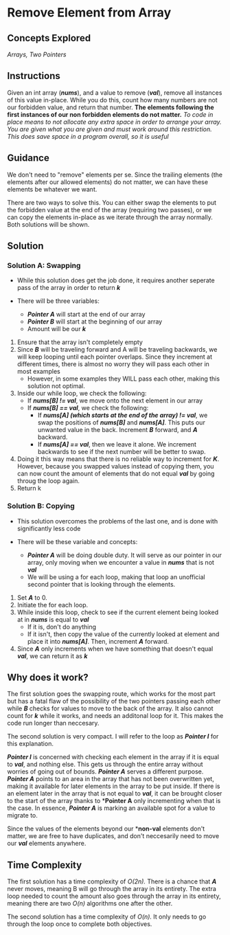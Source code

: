 # Remove Element from Array
## Concepts Explored
_Arrays, Two Pointers_

## Instructions
Given an int array (***nums***), and a value to remove (***val***), remove all instances of this value in-place. While you do this, count how many numbers are not our forbidden value, and return that number. **The elements following the first instances of our non forbidden elements do not matter.**
_To code in place means to not allocate any extra space in order to arrange your array. You are given what you are given and must work around this restriction. This does save space in a program overall, so it is useful_

## Guidance
We don't need to "remove" elements per se. Since the trailing elements (the elements after our allowed elements) do not matter, we can have these elements be whatever we want.

There are two ways to solve this. You can either swap the elements to put the forbidden value at the end of the array (requiring two passes), or we can copy the elements in-place as we iterate through the array normally. Both solutions will be shown.

## Solution

### Solution A: Swapping
- While this solution does get the job done, it requires another seperate pass of the array in order to return ***k***

- There will be three variables:
  * ***Pointer A*** will start at the end of our array
  * ***Pointer B*** will start at the beginning of our array
  * Amount will be our ***k***
 
1. Ensure that the array isn't completely empty
2. Since ***B*** will be traveling forward and A will be traveling backwards, we will keep looping until each pointer overlaps. Since they increment at different times, there is almost no worry they will pass each other in most examples
   * However, in some examples they WILL pass each other, making this solution not optimal.
3. Inside our while loop, we check the following:
   * If ***nums[B] != val***, we move onto the next element in our array
   * If ***nums[B] == val***, we check the following:
     * If ***nums[A] (which starts at the end of the array) != val***, we swap the positions of ***nums[B]*** and ***nums[A]***. This puts our unwanted value in the back. Increment ***B*** forward, and ***A*** backward.
     * If ***nums[A] == val***, then we leave it alone. We increment backwards to see if the next number will be better to swap.
4. Doing it this way means that there is no reliable way to increment for ***K***. However, because you swapped values instead of copying them, you can now count the amount of elements that do not equal ***val*** by going throug the loop again.
5. Return k

### Solution B: Copying
- This solution overcomes the problems of the last one, and is done with significantly less code

- There will be these variable and concepts:
  * ***Pointer A*** will be doing double duty. It will serve as our pointer in our array, only moving when we encounter a value in ***nums*** that is not ***val***
  * We will be using a for each loop, making that loop an unofficial second pointer that is looking through the elements.
 
1. Set ***A*** to 0.
2. Initiate the for each loop.
3. While inside this loop, check to see if the current element being looked at in ***nums*** is equal to ***val***
   * If it is, don't do anything
   * If it isn't, then copy the value of the currently looked at element and place it into ***nums[A]***. Then, increment ***A*** forward.
4. Since ***A*** only increments when we have something that doesn't equal ***val***, we can return it as ***k***


## Why does it work?
The first solution goes the swapping route, which works for the most part but has a fatal flaw of the possibility of the two pointers passing each other while ***B*** checks for values to move to the back of the array. It also cannot count for ***k*** while it works, and needs an additonal loop for it. This makes the code run longer than neccesary.

The second solution is very compact. I will refer to the loop as ***Pointer I*** for this explanation.

***Pointer I*** is concerned with checking each element in the array if it is equal to ***val***, and nothing else. This gets us through the entire array without worries of going out of bounds. ***Pointer A*** serves a different purpose. ***Pointer A*** points to an area in the array that has not been overwritten yet, making it available for later elements in the array to be put inside. If there is an element later in the array that is not equal to ***val***, it can be brought closer to the start of the array thanks to ***Pointer A** only incrementing when that is the case. In essence, ***Pointer A*** is marking an available spot for a value to migrate to. 

Since the values of the elements beyond our ***non-val** elements don't matter, we are free to have duplicates, and don't neccesarily need to move our ***val*** elements anywhere.

## Time Complexity
The first solution has a time complexity of _O(2n)._ There is a chance that ***A*** never moves, meaning B will go through the array in its entirety. The extra loop needed to count the amount also goes through the array in its entirety, meaning there are two _O(n)_ algorithms one after the other.

The second solution has a time complexity of _O(n)._ It only needs to go through the loop once to complete both objectives.
